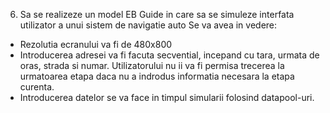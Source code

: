 6.	Sa se realizeze un model EB Guide in care sa se simuleze interfata utilizator a unui sistem de navigatie auto
Se va avea in vedere: 
-	Rezolutia ecranului va fi de 480x800
-	Introducerea adresei  va fi facuta secvential, incepand cu tara, urmata de oras, strada si numar. Utilizatorului nu ii va fi permisa trecerea la urmatoarea etapa daca nu a indrodus informatia necesara la etapa curenta.
-	Introducerea datelor se va face in timpul simularii folosind datapool-uri.